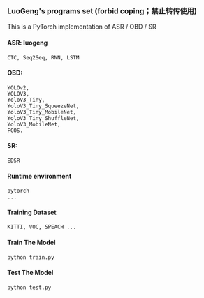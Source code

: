 ### LuoGeng's programs set (forbid coping；禁止转传使用)
This is a PyTorch implementation of ASR / OBD / SR
#### ASR: luogeng
    CTC, Seq2Seq, RNN, LSTM
#### OBD:
    YOLOv2, 
    YOLOV3, 
    YoloV3_Tiny, 
    YoloV3_Tiny_SqueezeNet, 
    YoloV3_Tiny_MobileNet,
    YoloV3_Tiny_ShuffleNet,
    YoloV3_MobileNet,
    FCOS.
#### SR:
    EDSR

#### Runtime environment
```
pytorch
...
```

#### Training Dataset
```
KITTI, VOC, SPEACH ...
```

#### Train The Model
```
python train.py
```
#### Test The Model
```
python test.py
```

